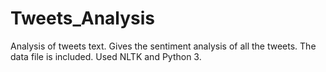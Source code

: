 # Tweets_Analysis
Analysis of tweets text. Gives the sentiment analysis of all the tweets. The data file is included. Used NLTK and Python 3.
